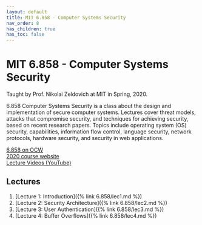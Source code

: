```yaml
---
layout: default
title: MIT 6.858 - Computer Systems Security
nav_order: 8
has_children: true
has_toc: false
---
```


# MIT 6.858 - Computer Systems Security

Taught by Prof. Nikolai Zeldovich at MIT in Spring, 2020.

6.858 Computer Systems Security is a class about the design and implementation of secure computer systems. Lectures cover threat models, attacks that compromise security, and techniques for achieving security, based on recent research papers. Topics include operating system (OS) security, capabilities, information flow control, language security, network protocols, hardware security, and security in web applications.

[6.858 on OCW](https://ocw.mit.edu/courses/6-858-computer-systems-security-fall-2014/)  
[2020 course website](https://css.csail.mit.edu/6.858/2020/)  
[Lecture Videos (YouTube)](https://www.youtube.com/playlist?list=PLA6Ht2dJt3SKN3z4S6nOvuJtesDXbly7S)  

## Lectures
1. [Lecture 1: Introduction]({% link 6.858/lec1.md %})
2. [Lecture 2: Security Architecture]({% link 6.858/lec2.md %})
3. [Lecture 3: User Authentication]({% link 6.858/lec3.md %})
4. [Lecture 4: Buffer Overflows]({% link 6.858/lec4.md %})